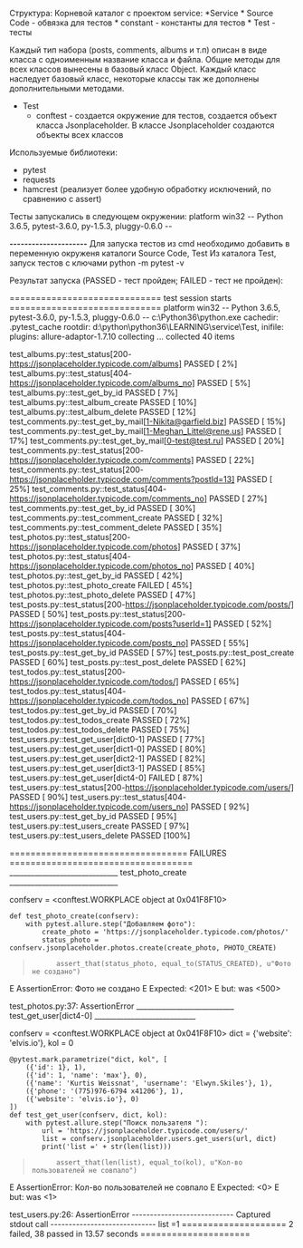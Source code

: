 Структура:
Корневой каталог с проектом service:
*Service
	* Source Code - обвязка для тестов
		* constant - константы для тестов
	* Test - тесты

Каждый тип набора (posts, comments, albums и т.п) описан в виде класса с одноименным название класса и файла.
Общие методы для всех классов вынесены в базовый класс Object. 
Каждый класс наследует базовый класс, некоторые классы так же дополнены дополнительными методами.

* Test
	* conftest - создается окружение для тестов, создается объект класса Jsonplaceholder.
В классе Jsonplaceholder создаются объекты всех классов

Используемые библиотеки:
- pytest
- requests
- hamcrest (реализует более удобную обработку исключений, по сравнению с assert)

Тесты запускались в следующем окружении: platform win32 -- Python 3.6.5, pytest-3.6.0, py-1.5.3, pluggy-0.6.0 -- 

**---------------------**
Для запуска тестов из cmd необходимо добавить в переменную окруженя каталоги Source Code, Test
Из каталога Test, запуск тестов с ключами python -m pytest -v

Результат запуска (PASSED - тест пройден; FAILED - тест не пройден):

============================= test session starts =============================
platform win32 -- Python 3.6.5, pytest-3.6.0, py-1.5.3, pluggy-0.6.0 -- c:\Python36\python.exe
cachedir: .pytest_cache
rootdir: d:\python\python36\LEARNING\service\Test, inifile:
plugins: allure-adaptor-1.7.10
collecting ... collected 40 items

test_albums.py::test_status[200-https://jsonplaceholder.typicode.com/albums] PASSED [  2%]
test_albums.py::test_status[404-https://jsonplaceholder.typicode.com/albums_no] PASSED [  5%]
test_albums.py::test_get_by_id PASSED                                    [  7%]
test_albums.py::test_album_create PASSED                                 [ 10%]
test_albums.py::test_album_delete PASSED                                 [ 12%]
test_comments.py::test_get_by_mail[1-Nikita@garfield.biz] PASSED         [ 15%]
test_comments.py::test_get_by_mail[1-Meghan_Littel@rene.us] PASSED       [ 17%]
test_comments.py::test_get_by_mail[0-test@test.ru] PASSED                [ 20%]
test_comments.py::test_status[200-https://jsonplaceholder.typicode.com/comments] PASSED [ 22%]
test_comments.py::test_status[200-https://jsonplaceholder.typicode.com/comments?postId=13] PASSED [ 25%]
test_comments.py::test_status[404-https://jsonplaceholder.typicode.com/comments_no] PASSED [ 27%]
test_comments.py::test_get_by_id PASSED                                  [ 30%]
test_comments.py::test_comment_create PASSED                             [ 32%]
test_comments.py::test_comment_delete PASSED                             [ 35%]
test_photos.py::test_status[200-https://jsonplaceholder.typicode.com/photos] PASSED [ 37%]
test_photos.py::test_status[404-https://jsonplaceholder.typicode.com/photos_no] PASSED [ 40%]
test_photos.py::test_get_by_id PASSED                                    [ 42%]
test_photos.py::test_photo_create FAILED                                 [ 45%]
test_photos.py::test_photo_delete PASSED                                 [ 47%]
test_posts.py::test_status[200-https://jsonplaceholder.typicode.com/posts/] PASSED [ 50%]
test_posts.py::test_status[200-https://jsonplaceholder.typicode.com/posts?userId=1] PASSED [ 52%]
test_posts.py::test_status[404-https://jsonplaceholder.typicode.com/posts_no] PASSED [ 55%]
test_posts.py::test_get_by_id PASSED                                     [ 57%]
test_posts.py::test_post_create PASSED                                   [ 60%]
test_posts.py::test_post_delete PASSED                                   [ 62%]
test_todos.py::test_status[200-https://jsonplaceholder.typicode.com/todos/] PASSED [ 65%]
test_todos.py::test_status[404-https://jsonplaceholder.typicode.com/todos_no] PASSED [ 67%]
test_todos.py::test_get_by_id PASSED                                     [ 70%]
test_todos.py::test_todos_create PASSED                                  [ 72%]
test_todos.py::test_todos_delete PASSED                                  [ 75%]
test_users.py::test_get_user[dict0-1] PASSED                             [ 77%]
test_users.py::test_get_user[dict1-0] PASSED                             [ 80%]
test_users.py::test_get_user[dict2-1] PASSED                             [ 82%]
test_users.py::test_get_user[dict3-1] PASSED                             [ 85%]
test_users.py::test_get_user[dict4-0] FAILED                             [ 87%]
test_users.py::test_status[200-https://jsonplaceholder.typicode.com/users/] PASSED [ 90%]
test_users.py::test_status[404-https://jsonplaceholder.typicode.com/users_no] PASSED [ 92%]
test_users.py::test_get_by_id PASSED                                     [ 95%]
test_users.py::test_users_create PASSED                                  [ 97%]
test_users.py::test_users_delete PASSED                                  [100%]

================================== FAILURES ===================================
______________________________ test_photo_create ______________________________

confserv = <conftest.WORKPLACE object at 0x041F8F10>

    def test_photo_create(confserv):
        with pytest.allure.step("Добавляем фото"):
            create_photo = 'https://jsonplaceholder.typicode.com/photos/'
            status_photo = confserv.jsonplaceholder.photos.create(create_photo, PHOTO_CREATE)
>           assert_that(status_photo, equal_to(STATUS_CREATED), u"Фото не создано")
E           AssertionError: Фото не создано
E           Expected: <201>
E                but: was <500>

test_photos.py:37: AssertionError
___________________________ test_get_user[dict4-0] ____________________________

confserv = <conftest.WORKPLACE object at 0x041F8F10>
dict = {'website': 'elvis.io'}, kol = 0

    @pytest.mark.parametrize("dict, kol", [
        ({'id': 1}, 1),
        ({'id': 1, 'name': 'max'}, 0),
        ({'name': 'Kurtis Weissnat', 'username': 'Elwyn.Skiles'}, 1),
        ({'phone': '(775)976-6794 x41206'}, 1),
        ({'website': 'elvis.io'}, 0)
    ])
    def test_get_user(confserv, dict, kol):
        with pytest.allure.step("Поиск пользателя "):
            url = 'https://jsonplaceholder.typicode.com/users/'
            list = confserv.jsonplaceholder.users.get_users(url, dict)
            print('list =' + str(len(list)))
>           assert_that(len(list), equal_to(kol), u"Кол-во пользователей не совпало")
E           AssertionError: Кол-во пользователей не совпало
E           Expected: <0>
E                but: was <1>

test_users.py:26: AssertionError
---------------------------- Captured stdout call -----------------------------
list =1
==================== 2 failed, 38 passed in 13.57 seconds =====================

